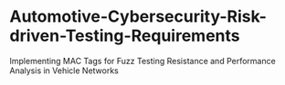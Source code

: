 # Automotive-Cybersecurity-Risk-driven-Testing-Requirements
Implementing MAC Tags for Fuzz Testing Resistance and Performance Analysis in Vehicle Networks

